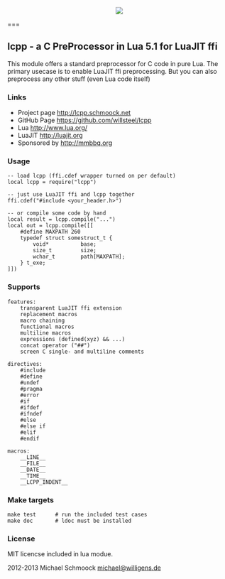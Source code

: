 <p align="center"><a href="http://lua.org"><img src="http://lcpp.schmoock.net/lua-logo-lcpp.png"></a></p>
===

## lcpp - a C PreProcessor in Lua 5.1 for LuaJIT ffi

This module offers a standard preprocessor for C code in pure Lua. 
The primary usecase is to enable LuaJIT ffi preprocessing.
But you can also preprocess any other stuff (even Lua code itself)
    
### Links
 * Project page   http://lcpp.schmoock.net
 * GitHub Page    https://github.com/willsteel/lcpp
 * Lua            http://www.lua.org/
 * LuaJIT         http://luajit.org
 * Sponsored by   http://mmbbq.org

### Usage
    -- load lcpp (ffi.cdef wrapper turned on per default)
    local lcpp = require("lcpp")
        
    -- just use LuaJIT ffi and lcpp together
    ffi.cdef("#include <your_header.h>")

    -- or compile some code by hand
    local result = lcpp.compile("...")
    local out = lcpp.compile([[
        #define MAXPATH 260
        typedef struct somestruct_t {
            void*          base;
            size_t         size;
            wchar_t        path[MAXPATH];
        } t_exe;
    ]])
    
### Supports

    features:
        transparent LuaJIT ffi extension
        replacement macros
        macro chaining
        functional macros
        multiline macros
        expressions (defined(xyz) && ...)
        concat operator ("##")
        screen C single- and multiline comments
        
    directives:
        #include
        #define
        #undef
        #pragma
        #error
        #if 
        #ifdef 
        #ifndef
        #else 
        #else if 
        #elif 
        #endif
        
    macros:
        __LINE__
        __FILE__
        __DATE__
        __TIME__
        __LCPP_INDENT__

### Make targets
    make test      # run the included test cases
    make doc       # ldoc must be installed

### License
MIT licencse included in lua modue.

2012-2013 Michael Schmoock <michael@willigens.de>
